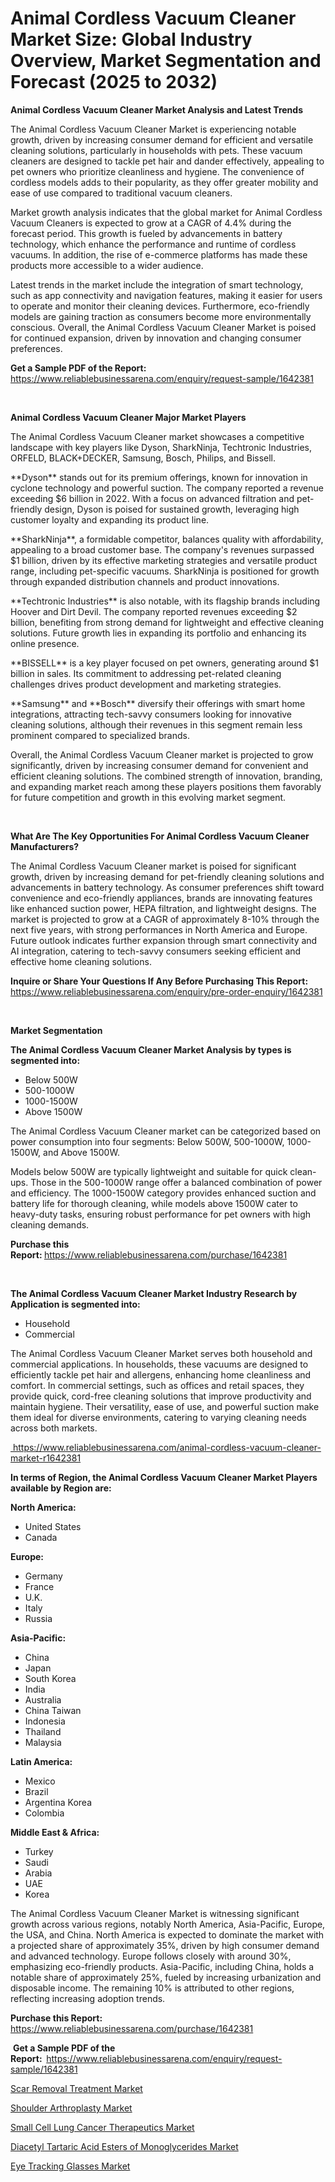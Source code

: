 <p><h1>Animal Cordless Vacuum Cleaner Market Size: Global Industry Overview, Market Segmentation and Forecast (2025 to 2032)</h1></p><p><strong>Animal Cordless Vacuum Cleaner Market Analysis and Latest Trends</strong></p>
<p><p>The Animal Cordless Vacuum Cleaner Market is experiencing notable growth, driven by increasing consumer demand for efficient and versatile cleaning solutions, particularly in households with pets. These vacuum cleaners are designed to tackle pet hair and dander effectively, appealing to pet owners who prioritize cleanliness and hygiene. The convenience of cordless models adds to their popularity, as they offer greater mobility and ease of use compared to traditional vacuum cleaners.</p><p>Market growth analysis indicates that the global market for Animal Cordless Vacuum Cleaners is expected to grow at a CAGR of 4.4% during the forecast period. This growth is fueled by advancements in battery technology, which enhance the performance and runtime of cordless vacuums. In addition, the rise of e-commerce platforms has made these products more accessible to a wider audience.</p><p>Latest trends in the market include the integration of smart technology, such as app connectivity and navigation features, making it easier for users to operate and monitor their cleaning devices. Furthermore, eco-friendly models are gaining traction as consumers become more environmentally conscious. Overall, the Animal Cordless Vacuum Cleaner Market is poised for continued expansion, driven by innovation and changing consumer preferences.</p></p>
<p><strong>Get a Sample PDF of the Report:&nbsp;</strong> <a href="https://www.reliablebusinessarena.com/enquiry/request-sample/1642381?utm_campaign=2195&utm_medium=2&utm_source=Github&utm_content=ia&utm_term=05042025&utm_id=animal-cordless-vacuum-cleaner">https://www.reliablebusinessarena.com/enquiry/request-sample/1642381</a></p>
<p>&nbsp;</p>
<p><strong>Animal Cordless Vacuum Cleaner Major Market Players</strong></p>
<p><p>The Animal Cordless Vacuum Cleaner market showcases a competitive landscape with key players like Dyson, SharkNinja, Techtronic Industries, ORFELD, BLACK+DECKER, Samsung, Bosch, Philips, and Bissell.</p><p>**Dyson** stands out for its premium offerings, known for innovation in cyclone technology and powerful suction. The company reported a revenue exceeding $6 billion in 2022. With a focus on advanced filtration and pet-friendly design, Dyson is poised for sustained growth, leveraging high customer loyalty and expanding its product line.</p><p>**SharkNinja**, a formidable competitor, balances quality with affordability, appealing to a broad customer base. The company's revenues surpassed $1 billion, driven by its effective marketing strategies and versatile product range, including pet-specific vacuums. SharkNinja is positioned for growth through expanded distribution channels and product innovations.</p><p>**Techtronic Industries** is also notable, with its flagship brands including Hoover and Dirt Devil. The company reported revenues exceeding $2 billion, benefiting from strong demand for lightweight and effective cleaning solutions. Future growth lies in expanding its portfolio and enhancing its online presence.</p><p>**BISSELL** is a key player focused on pet owners, generating around $1 billion in sales. Its commitment to addressing pet-related cleaning challenges drives product development and marketing strategies. </p><p>**Samsung** and **Bosch** diversify their offerings with smart home integrations, attracting tech-savvy consumers looking for innovative cleaning solutions, although their revenues in this segment remain less prominent compared to specialized brands.</p><p>Overall, the Animal Cordless Vacuum Cleaner market is projected to grow significantly, driven by increasing consumer demand for convenient and efficient cleaning solutions. The combined strength of innovation, branding, and expanding market reach among these players positions them favorably for future competition and growth in this evolving market segment.</p></p>
<p>&nbsp;</p>
<p><strong>What Are The Key Opportunities For Animal Cordless Vacuum Cleaner Manufacturers?</strong></p>
<p><p>The Animal Cordless Vacuum Cleaner market is poised for significant growth, driven by increasing demand for pet-friendly cleaning solutions and advancements in battery technology. As consumer preferences shift toward convenience and eco-friendly appliances, brands are innovating features like enhanced suction power, HEPA filtration, and lightweight designs. The market is projected to grow at a CAGR of approximately 8-10% through the next five years, with strong performances in North America and Europe. Future outlook indicates further expansion through smart connectivity and AI integration, catering to tech-savvy consumers seeking efficient and effective home cleaning solutions.</p></p>
<p><strong>Inquire or Share Your Questions If Any Before Purchasing This Report:</strong> <a href="https://www.reliablebusinessarena.com/enquiry/pre-order-enquiry/1642381?utm_campaign=2195&utm_medium=2&utm_source=Github&utm_content=ia&utm_term=05042025&utm_id=animal-cordless-vacuum-cleaner">https://www.reliablebusinessarena.com/enquiry/pre-order-enquiry/1642381</a></p>
<p>&nbsp;</p>
<p><strong>Market Segmentation</strong></p>
<p><strong>The Animal Cordless Vacuum Cleaner Market Analysis by types is segmented into:</strong></p>
<p><ul><li>Below 500W</li><li>500-1000W</li><li>1000-1500W</li><li>Above 1500W</li></ul></p>
<p><p>The Animal Cordless Vacuum Cleaner market can be categorized based on power consumption into four segments: Below 500W, 500-1000W, 1000-1500W, and Above 1500W. </p><p>Models below 500W are typically lightweight and suitable for quick clean-ups. Those in the 500-1000W range offer a balanced combination of power and efficiency. The 1000-1500W category provides enhanced suction and battery life for thorough cleaning, while models above 1500W cater to heavy-duty tasks, ensuring robust performance for pet owners with high cleaning demands.</p></p>
<p><strong>Purchase this Report:&nbsp;</strong><a href="https://www.reliablebusinessarena.com/purchase/1642381?utm_campaign=2195&utm_medium=2&utm_source=Github&utm_content=ia&utm_term=05042025&utm_id=animal-cordless-vacuum-cleaner">https://www.reliablebusinessarena.com/purchase/1642381</a></p>
<p>&nbsp;</p>
<p><strong>The Animal Cordless Vacuum Cleaner Market Industry Research by Application is segmented into:</strong></p>
<p><ul><li>Household</li><li>Commercial</li></ul></p>
<p><p>The Animal Cordless Vacuum Cleaner Market serves both household and commercial applications. In households, these vacuums are designed to efficiently tackle pet hair and allergens, enhancing home cleanliness and comfort. In commercial settings, such as offices and retail spaces, they provide quick, cord-free cleaning solutions that improve productivity and maintain hygiene. Their versatility, ease of use, and powerful suction make them ideal for diverse environments, catering to varying cleaning needs across both markets.</p></p>
<p><a href="https://www.reliablebusinessarena.com/animal-cordless-vacuum-cleaner-market-r1642381?utm_campaign=2195&utm_medium=2&utm_source=Github&utm_content=ia&utm_term=05042025&utm_id=animal-cordless-vacuum-cleaner">&nbsp;https://www.reliablebusinessarena.com/animal-cordless-vacuum-cleaner-market-r1642381</a></p>
<p><strong>In terms of Region, the Animal Cordless Vacuum Cleaner Market Players available by Region are:</strong></p>
<p>
    <p> <strong> North America: </strong>
        <ul>
            <li>United States</li>
            <li>Canada</li>
        </ul>
        </p> 
    <p> <strong> Europe: </strong>
        <ul>
            <li>Germany</li>
            <li>France</li>
            <li>U.K.</li>
            <li>Italy</li>
            <li>Russia</li>
        </ul>
        </p> 
    <p> <strong> Asia-Pacific: </strong>
        <ul>
            <li>China</li>
            <li>Japan</li>
            <li>South Korea</li>
            <li>India</li>
            <li>Australia</li>
            <li>China Taiwan</li>
            <li>Indonesia</li>
            <li>Thailand</li>
            <li>Malaysia</li>
        </ul>
        </p> 
    <p> <strong> Latin America: </strong>
        <ul>
            <li>Mexico</li>
            <li>Brazil</li>
            <li>Argentina Korea</li>
            <li>Colombia</li>
        </ul>
        </p> 
    <p> <strong> Middle East & Africa: </strong>
        <ul>
            <li>Turkey</li>
            <li>Saudi</li>
            <li>Arabia</li>
            <li>UAE</li>
            <li>Korea</li>
        </ul>
    </p>
    </p>
<p><p>The Animal Cordless Vacuum Cleaner Market is witnessing significant growth across various regions, notably North America, Asia-Pacific, Europe, the USA, and China. North America is expected to dominate the market with a projected share of approximately 35%, driven by high consumer demand and advanced technology. Europe follows closely with around 30%, emphasizing eco-friendly products. Asia-Pacific, including China, holds a notable share of approximately 25%, fueled by increasing urbanization and disposable income. The remaining 10% is attributed to other regions, reflecting increasing adoption trends.</p></p>
<p><strong>Purchase this Report: </strong><a href="https://www.reliablebusinessarena.com/purchase/1642381?utm_campaign=2195&utm_medium=2&utm_source=Github&utm_content=ia&utm_term=05042025&utm_id=animal-cordless-vacuum-cleaner">https://www.reliablebusinessarena.com/purchase/1642381</a></p>
<p>&nbsp;<strong>Get a Sample PDF of the Report:&nbsp;&nbsp;</strong><a href="https://www.reliablebusinessarena.com/enquiry/request-sample/1642381?utm_campaign=2195&utm_medium=2&utm_source=Github&utm_content=ia&utm_term=05042025&utm_id=animal-cordless-vacuum-cleaner">https://www.reliablebusinessarena.com/enquiry/request-sample/1642381</a></p>
<p><strong></strong></p>
<p><p><a href="https://www.linkedin.com/pulse/unlocking-insights-scar-removal-treatment-market-2025-2032-98-lpime?utm_campaign=2195&utm_medium=2&utm_source=Github&utm_content=ia&utm_term=05042025&utm_id=animal-cordless-vacuum-cleaner">Scar Removal Treatment Market</a></p><p><a href="https://www.linkedin.com/pulse/shoulder-arthroplasty-market-insights-include-historical-kwxze?utm_campaign=2195&utm_medium=2&utm_source=Github&utm_content=ia&utm_term=05042025&utm_id=animal-cordless-vacuum-cleaner">Shoulder Arthroplasty Market</a></p><p><a href="https://www.linkedin.com/pulse/future-outlook-small-cell-lung-cancer-therapeutics-hvoge?utm_campaign=2195&utm_medium=2&utm_source=Github&utm_content=ia&utm_term=05042025&utm_id=animal-cordless-vacuum-cleaner">Small Cell Lung Cancer Therapeutics Market</a></p><p><a href="https://github.com/gaiusmelyna/Market-Research-Report-List-1/blob/main/diacetyl-tartaric-acid-esters-of-monoglycerides-market.md?utm_campaign=2195&utm_medium=2&utm_source=Github&utm_content=ia&utm_term=05042025&utm_id=animal-cordless-vacuum-cleaner">Diacetyl Tartaric Acid Esters of Monoglycerides Market</a></p><p><a href="https://github.com/meenafadilkh/Market-Research-Report-List-1/blob/main/eye-tracking-glasses-market.md?utm_campaign=2195&utm_medium=2&utm_source=Github&utm_content=ia&utm_term=05042025&utm_id=animal-cordless-vacuum-cleaner">Eye Tracking Glasses Market</a></p></p>